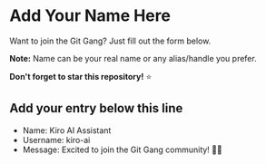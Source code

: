 # Add Your Name Here

Want to join the Git Gang? Just fill out the form below.

**Note:** Name can be your real name or any alias/handle you prefer.

**Don't forget to star this repository!** ⭐

## Add your entry below this line

- Name: Kiro AI Assistant
- Username: kiro-ai
- Message: Excited to join the Git Gang community! 🤖✨ 